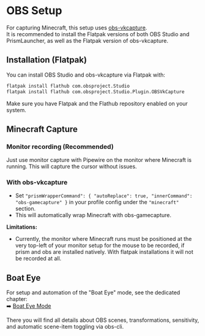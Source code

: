 # OBS Setup

For capturing Minecraft, this setup uses [obs-vkcapture](https://github.com/nowrep/obs-vkcapture).  
It is recommended to install the Flatpak versions of both OBS Studio and PrismLauncher, as well as the Flatpak version of obs-vkcapture.

## Installation (Flatpak)

You can install OBS Studio and obs-vkcapture via Flatpak with:

```bash
flatpak install flathub com.obsproject.Studio
flatpak install flathub com.obsproject.Studio.Plugin.OBSVkCapture
```

Make sure you have Flatpak and the Flathub repository enabled on your system.

## Minecraft Capture

### Monitor recording (Recommended)
Just use monitor capture with Pipewire on the monitor where Minecraft is running. This will capture the cursor without issues.

### With obs-vkcapture
- Set `"prismWrapperCommand": { "autoReplace": true, "innerCommand": "obs-gamecapture" }` in your profile config under the `"minecraft"` section.
- This will automatically wrap Minecraft with obs-gamecapture.

**Limitations:**
- Currently, the monitor where Minecraft runs must be positioned at the very top-left of your monitor setup for the mouse to be recorded, if prism and obs are installed natively. With flatpak installations it will not be recorded at all.

## Boat Eye

For setup and automation of the "Boat Eye" mode, see the dedicated chapter:  
➡️ [Boat Eye Mode](./016-boateye.md)

There you will find all details about OBS scenes, transformations, sensitivity, and automatic scene-item toggling via obs-cli.

